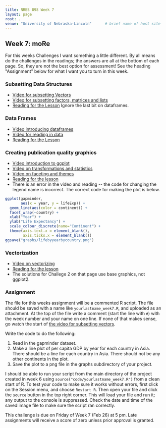 ```yaml
---
title: NRES 898 Week 7
layout: page
root: .
venue: "University of Nebraska-Lincoln"      # brief name of host site without address (e.g., "Euphoric State University")
---
```

## Week 7: moRe

For this weeks Challenges I want something a little different. By all means do the challenges in the readings; the answers are all at the bottom of each page. So, they are not the best option for assessment! See the heading "Assignment" below for what I want you to turn in this week. 

### Subsetting Data Structures

* [Video for subsetting Vectors](https://youtu.be/LZB3x6hNZ9M)
* [Video for subsetting factors, matrices and lists](https://youtu.be/GXWCrQVW5Dk)
* [Reading for the Lesson](http://swcarpentry.github.io/r-novice-gapminder/06-data-subsetting.html) Ignore the last bit on dataframes.

### Data Frames

* [Video introducing dataframes](https://youtu.be/2DiPjT4zLjU)
* [Video for reading in data](https://youtu.be/jWpkzPLLKg8)
* [Reading for the Lesson](http://swcarpentry.github.io/r-novice-gapminder/05-data-structures-part2.html)

### Creating publication quality graphics

* [Video introduction to ggplot](https://youtu.be/8Gew6UYqF0s)
* [Video on transformations and statistics](https://youtu.be/jtaIvtvlGIQ)
* [Video on faceting and themes](https://youtu.be/DB0kVWnk724)
* [Reading for the lesson](http://swcarpentry.github.io/r-novice-gapminder/08-plot-ggplot2.html)
* There is an error in the video and reading -- the code for changing the legend name is incorrect. The correct code for making the plot is below.

```R
ggplot(gapminder,
       aes(x = year, y = lifeExp)) + 
  geom_line(aes(color = continent)) + 
  facet_wrap(~country) + 
  xlab("Year") + 
  ylab("Life Expectancy") + 
  scale_colour_discrete(name="Continent") +
  theme(axis.text.x = element_blank(), 
        axis.ticks.x = element_blank())
ggsave("graphs/lifebyyearbycountry.png")
```

### Vectorization

* [Video on vectorizing](https://youtu.be/xLTXFAttV7o)
* [Reading for the lesson](http://swcarpentry.github.io/r-novice-gapminder/09-vectorisation.html)
* The solutions for Challege 2 on that page use base graphics, not ggplot2. 



### Assignment

The file for this weeks assignment will be a commented R script. The file should be saved with a name like `yourlastname_week7.R`, and uploaded as an attachment. At the top of the file write a comment \(start the line with `#`\) with the week number and your name on one line. If none of that makes sense, go watch the start of [the video for subsetting vectors](https://youtu.be/LZB3x6hNZ9M). 

Write the code to do the following:

1. Read in the gapminder dataset.
2. Make a line plot of per capita GDP by year for each country in Asia. There should be a line for each country in Asia. There should not be any other continents in the plot.
3. Save the plot to a png file in the graphs subdirectory of your project. 

I should be able to run your script from the main directory of the project created in week 6 using `source("code/yourlastname_week7.R")` from a clean start of R. To test your code to make sure it works without errors, first click on the Session menu, and choose `Restart R`. Then open your file and click the `source` button in the top right corner. This will load your file and run it; any output to the console is suppressed. Check the date and time of the saved image file to make sure the script ran correctly. 
 
This challenge is due on Friday of Week 7 \(Feb 26\) at 5 pm. Late assignments will receive 
a score of zero unless prior approval is granted.  
